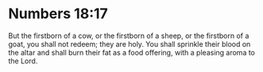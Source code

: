 # Numbers 18:17

But the firstborn of a cow, or the firstborn of a sheep, or the firstborn of a goat, you shall not redeem; they are holy. You shall sprinkle their blood on the altar and shall burn their fat as a food offering, with a pleasing aroma to the Lord.
